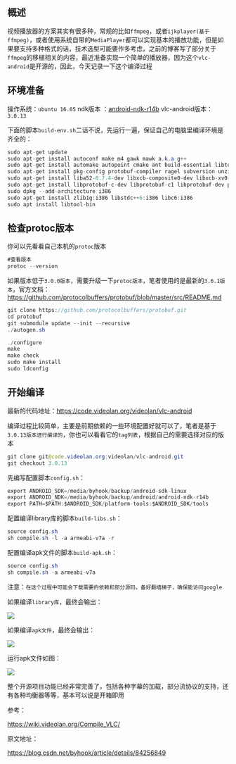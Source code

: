 
## 概述

视频播放器的方案其实有很多种，常规的比如`ffmpeg`，或者`ijkplayer(基于ffmpeg)`，或者使用系统自带的`MediaPlayer`都可以实现基本的播放功能，但是如果要支持多种格式的话，技术选型可能要作多考虑，之前的博客写了部分关于`ffmpeg`的移植相关的内容，最近准备实现一个简单的播放器，因为这个`vlc-android`是开源的，因此，今天记录一下这个编译过程


## 环境准备

操作系统：`ubuntu 16.05`
ndk版本 ：[android-ndk-r14b](https://dl.google.com/android/repository/android-ndk-r14b-linux-x86_64.zip)
vlc-android版本：`3.0.13`

下面的脚本`build-env.sh`二话不说，先运行一遍，保证自己的电脑里编译环境是齐全的：

```java
sudo apt-get update
sudo apt-get install autoconf make m4 gawk mawk a.k.a g++
sudo apt-get install automake autopoint cmake ant build-essential libtool patch
sudo apt-get install pkg-config protobuf-compiler ragel subversion unzip git wget
sudo apt-get install liba52-0.7.4-dev libxcb-composite0-dev libxcb-xv0-dev libxcb-randr0-dev libasound2-dev
sudo apt-get install libprotobuf-c-dev libprotobuf-c1 libprotobuf-dev protobuf-c-compiler
sudo dpkg --add-architecture i386
sudo apt-get install zlib1g:i386 libstdc++6:i386 libc6:i386
sudo apt install libtool-bin
```

## 检查protoc版本

你可以先看看自己本机的`protoc`版本

```java
#查看版本
protoc --version
```

如果版本低于`3.0.0版本`，需要升级一下`protoc版本`，笔者使用的是最新的`3.6.1版本`，官方文档：https://github.com/protocolbuffers/protobuf/blob/master/src/README.md

```java
git clone https://github.com/protocolbuffers/protobuf.git
cd protobuf
git submodule update --init --recursive
./autogen.sh

./configure
make
make check
sudo make install
sudo ldconfig
```

## 开始编译

最新的代码地址：https://code.videolan.org/videolan/vlc-android

编译过程比较简单，主要是前期依赖的一些环境配置好就可以了，笔者是基于`3.0.13版本进行编译的`，你也可以看看它的`tag列表`，根据自己的需要选择对应的版本

```java
git clone git@code.videolan.org:videolan/vlc-android.git
git checkout 3.0.13
```

先编写配置脚本`config.sh`：

```java
export ANDROID_SDK=/media/byhook/backup/android-sdk-linux
export ANDROID_NDK=/media/byhook/backup/android/android-ndk-r14b
export PATH=$PATH:$ANDROID_SDK/platform-tools:$ANDROID_SDK/tools
```

配置编译library库的脚本`build-libs.sh`：

```java
source config.sh
sh compile.sh -l -a armeabi-v7a -r
```

配置编译apk文件的脚本`build-apk.sh`：

```java
source config.sh
sh compile.sh -a armeabi-v7a
```

注意：`在这个过程中可能会下载需要的依赖和部分源码，备好翻墙梯子，确保能访问google`

如果编译`library库`，最终会输出：

![](https://github.com/byhook/ffmpeg4android/blob/master/readme/images/20181121110046640.png)

如果编译`apk文件`，最终会输出：

![](https://github.com/byhook/ffmpeg4android/blob/master/readme/images/20181121110055162.png)

运行apk文件如图：

![](https://github.com/byhook/ffmpeg4android/blob/master/readme/images/20181121110342679.png)

整个开源项目功能已经非常完善了，包括各种字幕的加载，部分流协议的支持，还有各种均衡器等等，基本可以说是开箱即用

参考：

https://wiki.videolan.org/Compile_VLC/

原文地址：

https://blog.csdn.net/byhook/article/details/84256849
